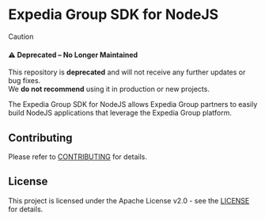 # Expedia Group SDK for NodeJS

> [!CAUTION]
> #### ⚠️ Deprecated – No Longer Maintained
> This repository is **deprecated** and will not receive any further updates or bug fixes.  
> We **do not recommend** using it in production or new projects.

The Expedia Group SDK for NodeJS allows Expedia Group partners to easily build NodeJS applications that leverage the Expedia Group platform.

## Contributing

Please refer to [CONTRIBUTING](CONTRIBUTING.md) for details.

## License

This project is licensed under the Apache License v2.0 - see the [LICENSE](LICENSE) for details.
